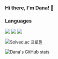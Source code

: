 ### Hi there, I'm Dana! 👋
### Languages
<div>
<img src="https://img.shields.io/badge/JavaScript-F7DF1E?style=flat-square&logo=JavaScript&logoColor=white"/>
<img src="https://img.shields.io/badge/Java-007396?style=flat-square&logo=java&logoColor=white"/>
<img src="https://img.shields.io/badge/Spring-6DB33F?style=flat-square&logo=Spring&logoColor=white"/>
</div>


![Solved.ac 프로필](http://mazassumnida.wtf/api/v2/generate_badge?boj=2023dana)

![Dana's GitHub stats](https://github-readme-stats.vercel.app/api?username=2023dana&show_icons=true&theme=radical)

